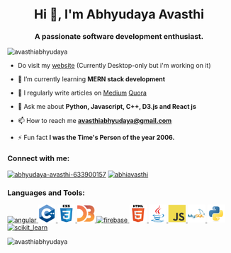 <h1 align="center">Hi 👋, I'm Abhyudaya Avasthi</h1>
<h3 align="center">A passionate software development enthusiast.</h3>

<p align="left"> <img src="https://komarev.com/ghpvc/?username=avasthiabhyudaya&label=Profile%20views&color=0e75b6&style=flat" alt="avasthiabhyudaya" /> </p>

- Do visit my [website](https://avasthiabhyudaya.github.io/website/#/) (Currently Desktop-only but i'm working on it)

- 🌱 I’m currently learning **MERN stack development** 

- 📝 I regularly write articles on [Medium](https://medium.com/@avasthiabhyudaya) [Quora](https://www.quora.com/profile/Abhyudaya-Avasthi)

- 💬 Ask me about **Python, Javascript, C++, D3.js and React js**

- 📫 How to reach me **avasthiabhyudaya@gmail.com**

- ⚡ Fun fact **I was the Time's Person of the year 2006.**

<h3 align="left">Connect with me:</h3>
<p align="left">
<a href="https://linkedin.com/in/abhyudaya-avasthi-633900157" target="blank"><img align="center" src="https://raw.githubusercontent.com/rahuldkjain/github-profile-readme-generator/master/src/images/icons/Social/linked-in-alt.svg" alt="abhyudaya-avasthi-633900157" height="30" width="40" /></a>
<a href="https://kaggle.com/abhiavasthi" target="blank"><img align="center" src="https://raw.githubusercontent.com/rahuldkjain/github-profile-readme-generator/master/src/images/icons/Social/kaggle.svg" alt="abhiavasthi" height="30" width="40" /></a>
</p>

<h3 align="left">Languages and Tools:</h3>
<p align="left"> <a href="https://angular.io" target="_blank"> <img src="https://angular.io/assets/images/logos/angular/angular.svg" alt="angular" width="40" height="40"/> </a> <a href="https://www.w3schools.com/cpp/" target="_blank"> <img src="https://raw.githubusercontent.com/devicons/devicon/master/icons/cplusplus/cplusplus-original.svg" alt="cplusplus" width="40" height="40"/> </a> <a href="https://www.w3schools.com/css/" target="_blank"> <img src="https://raw.githubusercontent.com/devicons/devicon/master/icons/css3/css3-original-wordmark.svg" alt="css3" width="40" height="40"/> </a> <a href="https://d3js.org/" target="_blank"> <img src="https://raw.githubusercontent.com/devicons/devicon/master/icons/d3js/d3js-original.svg" alt="d3js" width="40" height="40"/> </a> <a href="https://firebase.google.com/" target="_blank"> <img src="https://www.vectorlogo.zone/logos/firebase/firebase-icon.svg" alt="firebase" width="40" height="40"/> </a> <a href="https://www.w3.org/html/" target="_blank"> <img src="https://raw.githubusercontent.com/devicons/devicon/master/icons/html5/html5-original-wordmark.svg" alt="html5" width="40" height="40"/> </a> <a href="https://www.java.com" target="_blank"> <img src="https://raw.githubusercontent.com/devicons/devicon/master/icons/java/java-original.svg" alt="java" width="40" height="40"/> </a> <a href="https://developer.mozilla.org/en-US/docs/Web/JavaScript" target="_blank"> <img src="https://raw.githubusercontent.com/devicons/devicon/master/icons/javascript/javascript-original.svg" alt="javascript" width="40" height="40"/> </a> <a href="https://www.mysql.com/" target="_blank"> <img src="https://raw.githubusercontent.com/devicons/devicon/master/icons/mysql/mysql-original-wordmark.svg" alt="mysql" width="40" height="40"/> </a> <a href="https://www.python.org" target="_blank"> <img src="https://raw.githubusercontent.com/devicons/devicon/master/icons/python/python-original.svg" alt="python" width="40" height="40"/> </a> <a href="https://scikit-learn.org/" target="_blank"> <img src="https://upload.wikimedia.org/wikipedia/commons/0/05/Scikit_learn_logo_small.svg" alt="scikit_learn" width="40" height="40"/> </a> </p>

<p><img align="center" src="https://github-readme-streak-stats.herokuapp.com/?user=avasthiabhyudaya&" alt="avasthiabhyudaya" /></p>
